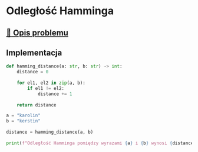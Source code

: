 # Odległość Hamminga

## [:link: Opis problemu](../../../../algorithms/text/hamming-distance.md)

## Implementacja

```python linenums="1"
def hamming_distance(a: str, b: str) -> int:
    distance = 0
    
    for el1, el2 in zip(a, b):
        if el1 != el2:
            distance += 1
            
    return distance

a = "karolin"
b = "kerstin"
    
distance = hamming_distance(a, b)
    
print(f"Odległość Hamminga pomiędzy wyrazami {a} i {b} wynosi {distance}")
```
